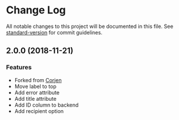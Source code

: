 # Change Log

All notable changes to this project will be documented in this file. See [standard-version](https://github.com/conventional-changelog/standard-version) for commit guidelines.

<a name="2.0.0"></a>
## 2.0.0 (2018-11-21)

### Features

* Forked from [Corjen](https://github.com/Corjen/wordpress-formbuilder/)
* Move label to top
* Add error attribute
* Add title attribute
* Add ID column to backend
* Add recipient option